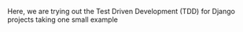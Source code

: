 Here, we are trying out the Test Driven Development (TDD) for Django projects taking one small example